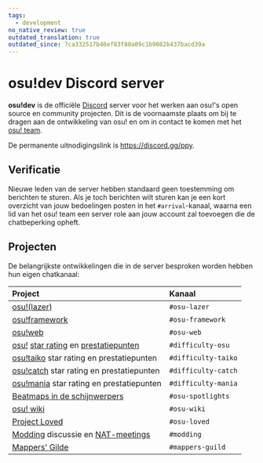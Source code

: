 ```yaml
---
tags:
  - development
no_native_review: true
outdated_translation: true
outdated_since: 7ca332517b46ef83f80a09c1b9082b437bacd39a
---
```


# osu!dev Discord server

**osu!dev** is de officiële [Discord](https://discordapp.com) server voor het werken aan osu!'s open source en community projecten. Dit is de voornaamste plaats om bij te dragen aan de ontwikkeling van osu! en om in contact te komen met het [osu! team](/wiki/People/osu!_team).

De permanente uitnodigingslink is <https://discord.gg/ppy>.

## Verificatie

Nieuwe leden van de server hebben standaard geen toestemming om berichten te sturen. Als je toch berichten wilt sturen kan je een kort overzicht van jouw bedoelingen posten in het `#arrival`-kanaal, waarna een lid van het osu! team een server role aan jouw account zal toevoegen die de chatbeperking opheft.

## Projecten

De belangrijkste ontwikkelingen die in de server besproken worden hebben hun eigen chatkanaal:

| Project | Kanaal |
| :-- | :-- |
| [osu!(lazer)](/wiki/Client/Release_stream/Lazer) | `#osu-lazer` |
| [osu!framework](https://github.com/ppy/osu-framework) | `#osu-framework` |
| [osu!web](https://github.com/ppy/osu-web) | `#osu-web` |
| [osu!](/wiki/Game_mode/osu!) [star rating](/wiki/Beatmap/Star_rating) en [prestatiepunten](/wiki/Performance_points) | `#difficulty-osu` |
| [osu!taiko](/wiki/Game_mode/osu!taiko) star rating en prestatiepunten | `#difficulty-taiko` |
| [osu!catch](/wiki/Game_mode/osu!catch) star rating en prestatiepunten | `#difficulty-catch` |
| [osu!mania](/wiki/Game_mode/osu!mania) star rating en prestatiepunten | `#difficulty-mania` |
| [Beatmaps in de schijnwerpers](/wiki/Beatmap_Spotlights) | `#osu-spotlights` |
| [osu! wiki](https://github.com/ppy/osu-wiki) | `#osu-wiki` |
| [Project Loved](/wiki/Community/Project_Loved) | `#osu-loved` |
| [Modding](/wiki/Modding) discussie en [NAT-meetings](/wiki/People/Nomination_Assessment_Team/NAT_meetings) | `#modding` |
| [Mappers' Gilde](/wiki/Community/Mappers_Guild) | `#mappers-guild` |

